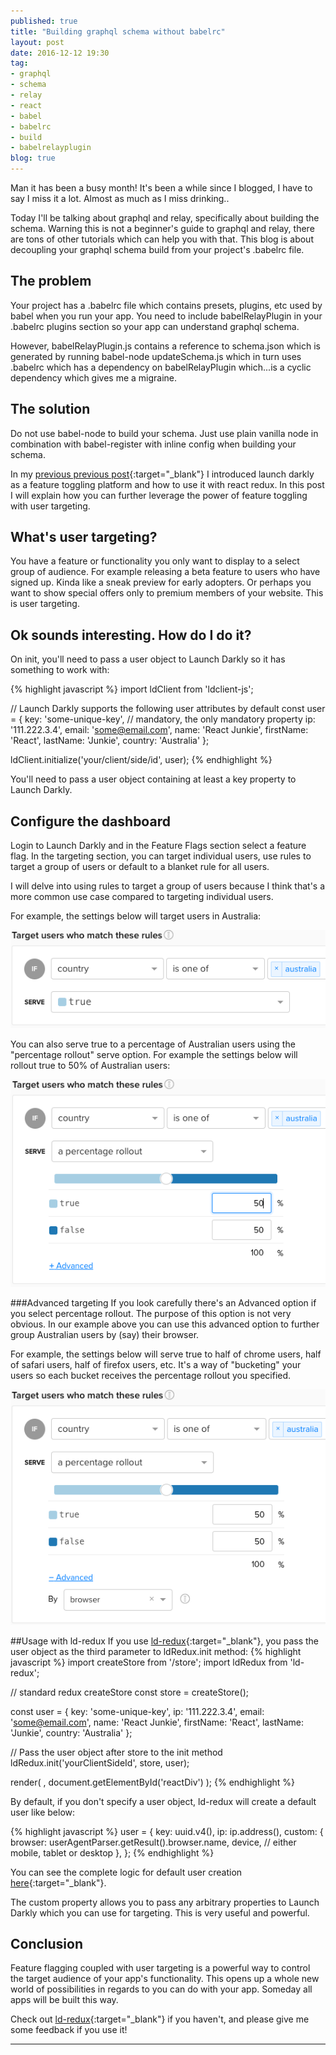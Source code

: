 ```yaml
---
published: true
title: "Building graphql schema without babelrc"
layout: post
date: 2016-12-12 19:30
tag:
- graphql
- schema
- relay
- react
- babel
- babelrc
- build
- babelrelayplugin
blog: true
---
```


Man it has been a busy month! It's been a while since I blogged, I have to say I miss it a lot. Almost as much as I 
miss drinking.. 

Today I'll be talking about graphql and relay, specifically about building the schema. Warning this is not a beginner's
guide to graphql and relay, there are tons of other tutorials which can help you with that. This blog is about
decoupling your graphql schema build from your project's .babelrc file.

## The problem
Your project has a .babelrc file which contains presets, plugins, etc used by babel when you run your app. You need 
to include babelRelayPlugin in your .babelrc plugins section so your app can understand 
graphql schema. 

However, babelRelayPlugin.js contains a reference to schema.json which is generated by running 
babel-node updateSchema.js which in turn uses .babelrc which has a dependency on babelRelayPlugin which...is a cyclic 
dependency which gives me a migraine.

## The solution
Do not use babel-node to build your schema. Just use plain vanilla node in combination with babel-register with inline
config when building your schema.



In my [previous previous post](http://www.reactjunkie.com/react-feature-toggle-launch-darkly/){:target="_blank"} 
I introduced launch darkly as a feature toggling platform and how to use it with react redux. In this post I
will explain how you can further leverage the power of feature toggling with user targeting.
 
## What's user targeting?
You have a feature or functionality you only want to display to a select group of audience. For example 
releasing a beta feature to users who have signed up. Kinda like a sneak preview for early adopters. 
Or perhaps you want to show special offers only to premium members of your website. This is user targeting.

## Ok sounds interesting. How do I do it?
On init, you'll need to pass a user object to Launch Darkly so it has something to work with: 

{% highlight javascript %}
import ldClient from 'ldclient-js';

// Launch Darkly supports the following user attributes by default
const user = {
   key: 'some-unique-key', // mandatory, the only mandatory property
   ip: '111.222.3.4',
   email: 'some@email.com',
   name: 'React Junkie',
   firstName: 'React',
   lastName: 'Junkie',
   country: 'Australia'
};

ldClient.initialize('your/client/side/id', user);
{% endhighlight %}

You'll need to pass a user object containing at least a key property to Launch Darkly.

## Configure the dashboard
Login to Launch Darkly and in the Feature Flags section select a feature flag. In the targeting section,
you can target individual users, use rules to target a group of users or default to a blanket rule for 
all users.

I will delve into using rules to target a group of users because I think that's a more common use case 
compared to targeting individual users.

For example, the settings below will target users in Australia:

![Targeting user by country?](/assets/images/user_targeting_by_country.png)

You can also serve true to a percentage of Australian users using the "percentage rollout" serve option.
For example the settings below will rollout true to 50% of Australian users:

![Targeting user by country percentage rollout?](/assets/images/user_targeting_percentage_rollout.png)

###Advanced targeting
If you look carefully there's an Advanced option if you select percentage rollout. The purpose of this 
option is not very obvious. In our example above you can use this advanced option to further group 
Australian users by (say) their browser.
 
For example, the settings below will serve true to half of chrome users, half of safari users, 
half of firefox users, etc. It's a way of "bucketing" your users so each bucket receives the 
percentage rollout you specified.

![Targeting user by country percentage rollout?](/assets/images/user_targeting_advanced.png)

##Usage with ld-redux
If you use [ld-redux](https://github.com/yusinto/ld-redux){:target="_blank"}, you pass the user object
as the third parameter to ldRedux.init method:
{% highlight javascript %}
import createStore from '<your-project>/store';
import ldRedux from 'ld-redux';

// standard redux createStore
const store = createStore();

const user = {
   key: 'some-unique-key',
   ip: '111.222.3.4',
   email: 'some@email.com',
   name: 'React Junkie',
   firstName: 'React',
   lastName: 'Junkie',
   country: 'Australia'
};

// Pass the user object after store to the init method
ldRedux.init('yourClientSideId', store, user);
 
render(
  <Provider store={store}>
    <Router routes={routes} history={browserHistory}/>
  </Provider>,
  document.getElementById('reactDiv')
);
{% endhighlight %}

By default, if you don't specify a user object, ld-redux will create a default
user like below:

{% highlight javascript %}
user = {
   key: uuid.v4(),
   ip: ip.address(),
   custom: {
        browser: userAgentParser.getResult().browser.name,
        device, // either mobile, tablet or desktop
   },
};
{% endhighlight %}

You can see the complete logic for default user creation [here](https://github.com/yusinto/ld-redux/blob/master/src/init.js){:target="_blank"}.

The custom property allows you to pass any arbitrary properties to Launch Darkly which you can use for targeting. This is very useful and powerful.

## Conclusion
Feature flagging coupled with user targeting is a powerful way to control the target audience of your app's functionality. This opens up a whole
new world of possibilities in regards to you can do with your app. Someday all apps will be built this way.


Check out [ld-redux](https://github.com/yusinto/ld-redux){:target="_blank"} if you haven't, and please give me some feedback if you use it!

---------------------------------------------------------------------------------------
